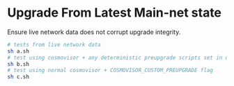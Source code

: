 # Upgrade From Latest Main-net state

Ensure live network data does not corrupt upgrade integrity.

```sh
# tests from live network data
sh a.sh
# test using cosmovisor + any deterministic preupgrade scripts set in upgradeInfo
sh b.sh
# test using normal cosmovisor + COSMOVISOR_CUSTOM_PREUPGRADE flag
sh c.sh
```
